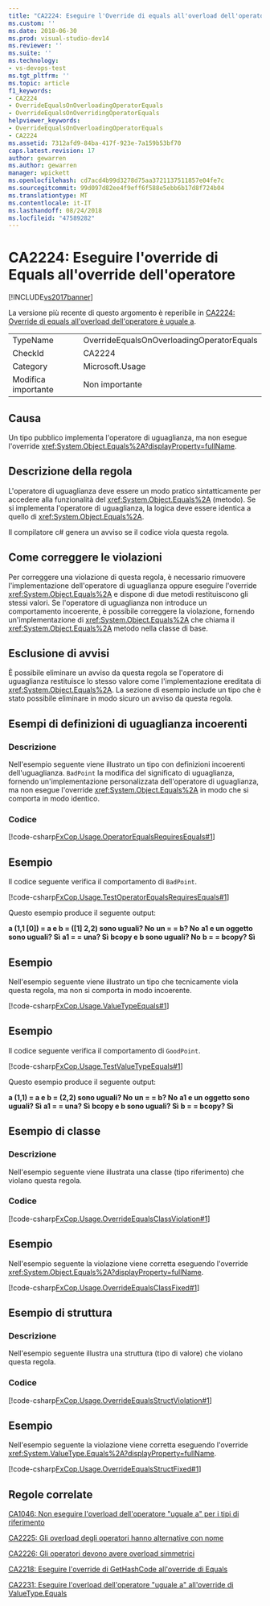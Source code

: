 ```yaml
---
title: "CA2224: Eseguire l'Override di equals all'overload dell'operatore è uguale a | Microsoft Docs"
ms.custom: ''
ms.date: 2018-06-30
ms.prod: visual-studio-dev14
ms.reviewer: ''
ms.suite: ''
ms.technology:
- vs-devops-test
ms.tgt_pltfrm: ''
ms.topic: article
f1_keywords:
- CA2224
- OverrideEqualsOnOverloadingOperatorEquals
- OverrideEqualsOnOverridingOperatorEquals
helpviewer_keywords:
- OverrideEqualsOnOverloadingOperatorEquals
- CA2224
ms.assetid: 7312afd9-84ba-417f-923e-7a159b53bf70
caps.latest.revision: 17
author: gewarren
ms.author: gewarren
manager: wpickett
ms.openlocfilehash: cd7acd4b99d3278d75aa3721137511857e04fe7c
ms.sourcegitcommit: 99d097d82ee4f9eff6f588e5ebb6b17d8f724b04
ms.translationtype: MT
ms.contentlocale: it-IT
ms.lasthandoff: 08/24/2018
ms.locfileid: "47589282"
---
```

# <a name="ca2224-override-equals-on-overloading-operator-equals"></a>CA2224: Eseguire l'override di Equals all'override dell'operatore
[!INCLUDE[vs2017banner](../includes/vs2017banner.md)]

La versione più recente di questo argomento è reperibile in [CA2224: Override di equals all'overload dell'operatore è uguale a](https://docs.microsoft.com/visualstudio/code-quality/ca2224-override-equals-on-overloading-operator-equals).

|||
|-|-|
|TypeName|OverrideEqualsOnOverloadingOperatorEquals|
|CheckId|CA2224|
|Category|Microsoft.Usage|
|Modifica importante|Non importante|

## <a name="cause"></a>Causa
 Un tipo pubblico implementa l'operatore di uguaglianza, ma non esegue l'override <xref:System.Object.Equals%2A?displayProperty=fullName>.

## <a name="rule-description"></a>Descrizione della regola
 L'operatore di uguaglianza deve essere un modo pratico sintatticamente per accedere alla funzionalità del <xref:System.Object.Equals%2A> (metodo). Se si implementa l'operatore di uguaglianza, la logica deve essere identica a quello di <xref:System.Object.Equals%2A>.

 Il compilatore c# genera un avviso se il codice viola questa regola.

## <a name="how-to-fix-violations"></a>Come correggere le violazioni
 Per correggere una violazione di questa regola, è necessario rimuovere l'implementazione dell'operatore di uguaglianza oppure eseguire l'override <xref:System.Object.Equals%2A> e dispone di due metodi restituiscono gli stessi valori. Se l'operatore di uguaglianza non introduce un comportamento incoerente, è possibile correggere la violazione, fornendo un'implementazione di <xref:System.Object.Equals%2A> che chiama il <xref:System.Object.Equals%2A> metodo nella classe di base.

## <a name="when-to-suppress-warnings"></a>Esclusione di avvisi
 È possibile eliminare un avviso da questa regola se l'operatore di uguaglianza restituisce lo stesso valore come l'implementazione ereditata di <xref:System.Object.Equals%2A>. La sezione di esempio include un tipo che è stato possibile eliminare in modo sicuro un avviso da questa regola.

## <a name="examples-of-inconsistent-equality-definitions"></a>Esempi di definizioni di uguaglianza incoerenti

### <a name="description"></a>Descrizione
 Nell'esempio seguente viene illustrato un tipo con definizioni incoerenti dell'uguaglianza. `BadPoint` la modifica del significato di uguaglianza, fornendo un'implementazione personalizzata dell'operatore di uguaglianza, ma non esegue l'override <xref:System.Object.Equals%2A> in modo che si comporta in modo identico.

### <a name="code"></a>Codice
 [!code-csharp[FxCop.Usage.OperatorEqualsRequiresEquals#1](../snippets/csharp/VS_Snippets_CodeAnalysis/FxCop.Usage.OperatorEqualsRequiresEquals/cs/FxCop.Usage.OperatorEqualsRequiresEquals.cs#1)]

## <a name="example"></a>Esempio
 Il codice seguente verifica il comportamento di `BadPoint`.

 [!code-csharp[FxCop.Usage.TestOperatorEqualsRequiresEquals#1](../snippets/csharp/VS_Snippets_CodeAnalysis/FxCop.Usage.TestOperatorEqualsRequiresEquals/cs/FxCop.Usage.TestOperatorEqualsRequiresEquals.cs#1)]

 Questo esempio produce il seguente output:

 **a (1,1 [0]) = a e b = ([1] 2,2) sono uguali? No**
**un = = b? No**
**a1 e un oggetto sono uguali? Sì**
**a1 = = una? Sì**
**bcopy e b sono uguali? No**
**b = = bcopy? Sì**
## <a name="example"></a>Esempio
 Nell'esempio seguente viene illustrato un tipo che tecnicamente viola questa regola, ma non si comporta in modo incoerente.

 [!code-csharp[FxCop.Usage.ValueTypeEquals#1](../snippets/csharp/VS_Snippets_CodeAnalysis/FxCop.Usage.ValueTypeEquals/cs/FxCop.Usage.ValueTypeEquals.cs#1)]

## <a name="example"></a>Esempio
 Il codice seguente verifica il comportamento di `GoodPoint`.

 [!code-csharp[FxCop.Usage.TestValueTypeEquals#1](../snippets/csharp/VS_Snippets_CodeAnalysis/FxCop.Usage.TestValueTypeEquals/cs/FxCop.Usage.TestValueTypeEquals.cs#1)]

 Questo esempio produce il seguente output:

 **a (1,1) = a e b = (2,2) sono uguali? No**
**un = = b? No**
**a1 e un oggetto sono uguali? Sì**
**a1 = = una? Sì**
**bcopy e b sono uguali? Sì**
**b = = bcopy? Sì**
## <a name="class-example"></a>Esempio di classe

### <a name="description"></a>Descrizione
 Nell'esempio seguente viene illustrata una classe (tipo riferimento) che violano questa regola.

### <a name="code"></a>Codice
 [!code-csharp[FxCop.Usage.OverrideEqualsClassViolation#1](../snippets/csharp/VS_Snippets_CodeAnalysis/FxCop.Usage.OverrideEqualsClassViolation/cs/FxCop.Usage.OverrideEqualsClassViolation.cs#1)]

## <a name="example"></a>Esempio
 Nell'esempio seguente la violazione viene corretta eseguendo l'override <xref:System.Object.Equals%2A?displayProperty=fullName>.

 [!code-csharp[FxCop.Usage.OverrideEqualsClassFixed#1](../snippets/csharp/VS_Snippets_CodeAnalysis/FxCop.Usage.OverrideEqualsClassFixed/cs/FxCop.Usage.OverrideEqualsClassFixed.cs#1)]

## <a name="structure-example"></a>Esempio di struttura

### <a name="description"></a>Descrizione
 Nell'esempio seguente illustra una struttura (tipo di valore) che violano questa regola.

### <a name="code"></a>Codice
 [!code-csharp[FxCop.Usage.OverrideEqualsStructViolation#1](../snippets/csharp/VS_Snippets_CodeAnalysis/FxCop.Usage.OverrideEqualsStructViolation/cs/FxCop.Usage.OverrideEqualsStructViolation.cs#1)]

## <a name="example"></a>Esempio
 Nell'esempio seguente la violazione viene corretta eseguendo l'override <xref:System.ValueType.Equals%2A?displayProperty=fullName>.

 [!code-csharp[FxCop.Usage.OverrideEqualsStructFixed#1](../snippets/csharp/VS_Snippets_CodeAnalysis/FxCop.Usage.OverrideEqualsStructFixed/cs/FxCop.Usage.OverrideEqualsStructFixed.cs#1)]

## <a name="related-rules"></a>Regole correlate
 [CA1046: Non eseguire l'overload dell'operatore "uguale a" per i tipi di riferimento](../code-quality/ca1046-do-not-overload-operator-equals-on-reference-types.md)

 [CA2225: Gli overload degli operatori hanno alternative con nome](../code-quality/ca2225-operator-overloads-have-named-alternates.md)

 [CA2226: Gli operatori devono avere overload simmetrici](../code-quality/ca2226-operators-should-have-symmetrical-overloads.md)

 [CA2218: Eseguire l'override di GetHashCode all'override di Equals](../code-quality/ca2218-override-gethashcode-on-overriding-equals.md)

 [CA2231: Eseguire l'overload dell'operatore "uguale a" all'override di ValueType.Equals](../code-quality/ca2231-overload-operator-equals-on-overriding-valuetype-equals.md)



